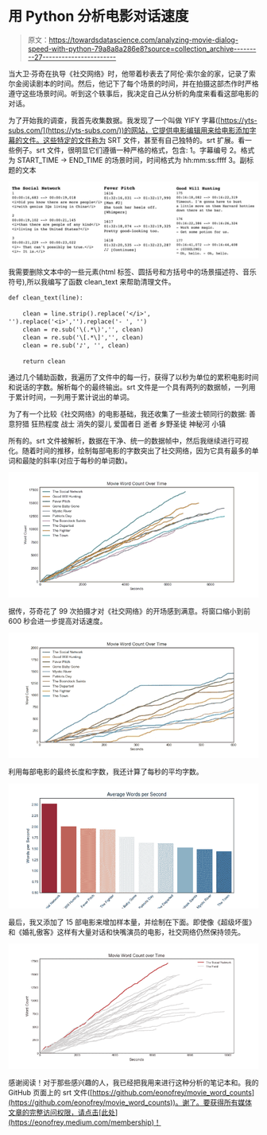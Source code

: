 # 用 Python 分析电影对话速度

> 原文：<https://towardsdatascience.com/analyzing-movie-dialog-speed-with-python-79a8a8a286e8?source=collection_archive---------27----------------------->

当大卫·芬奇在执导《社交网络》时，他带着秒表去了阿伦·索尔金的家，记录了索尔金阅读剧本的时间。然后，他记下了每个场景的时间，并在拍摄这部杰作时严格遵守这些场景时间。听到这个轶事后，我决定自己从分析的角度来看看这部电影的对话。

为了开始我的调查，我首先收集数据。我发现了一个叫做 YIFY 字幕([https://yts-subs.com/](https://yts-subs.com/))的网站，它提供电影编辑用来给电影添加字幕的文件。这些特定的文件称为 SRT 文件，甚至有自己独特的。srt 扩展。看一些例子。srt 文件，很明显它们遵循一种严格的格式，包含:
1。字幕编号
2。格式为 START_TIME → END_TIME 的场景时间，时间格式为 hh:mm:ss:ffff
3。副标题的文本

![](img/d7034bba0039b2af5242c1d8ea829eb3.png)

我需要删除文本中的一些元素(html 标签、圆括号和方括号中的场景描述符、音乐符号),所以我编写了函数 clean_text 来帮助清理文件。

```
def clean_text(line):

    clean = line.strip().replace('</i>', '').replace('<i>','').replace('- ', '')
    clean = re.sub('\(.*\)','', clean)
    clean = re.sub('\[.*\]','', clean)
    clean = re.sub('♪', '', clean)

    return clean
```

通过几个辅助函数，我遍历了文件中的每一行，获得了以秒为单位的累积电影时间和说话的字数。解析每个的最终输出。srt 文件是一个具有两列的数据帧，一列用于累计时间，一列用于累计说出的单词。

为了有一个比较《社交网络》的电影基础，我还收集了一些波士顿同行的数据:
善意狩猎
狂热程度
战士
消失的婴儿
爱国者日
逝者
乡野圣徒
神秘河
小镇

所有的。srt 文件被解析，数据在干净、统一的数据帧中，然后我继续进行可视化。随着时间的推移，绘制每部电影的字数突出了社交网络，因为它具有最多的单词和最陡的斜率(对应于每秒的单词数)。

![](img/9d8d245af4bc859ee3510e8731d2ce0a.png)

据传，芬奇花了 99 次拍摄才对《社交网络》的开场感到满意。将窗口缩小到前 600 秒会进一步提高对话速度。

![](img/a97ec233c99840d003d9a84f6ef58158.png)

利用每部电影的最终长度和字数，我还计算了每秒的平均字数。

![](img/c5298cd4f2249b68058e6ea554467d40.png)

最后，我又添加了 15 部电影来增加样本量，并绘制在下面。即使像《超级坏蛋》和《婚礼傲客》这样有大量对话和快嘴演员的电影，社交网络仍然保持领先。

![](img/62c45d47ea186a406ca4c24790165273.png)

感谢阅读！对于那些感兴趣的人，我已经把我用来进行这种分析的笔记本和。我的 GitHub 页面上的 srt 文件([https://github.com/eonofrey/movie_word_counts](https://github.com/eonofrey/movie_word_counts))。谢了。要获得所有媒体文章的完整访问权限，请点击[此处](https://eonofrey.medium.com/membership)！